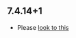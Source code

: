 ## 7.4.14+1

- Please [look to this](https://dooboolab.github.io/flutter_sound/book/CHANGELOG.html)

